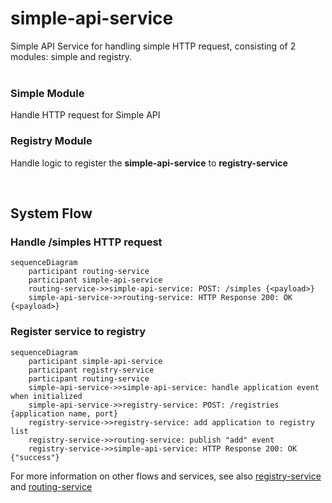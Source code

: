 # simple-api-service
Simple API Service for handling simple HTTP request, consisting of 2 modules: simple and registry. </br></br>

### Simple Module
Handle HTTP request for Simple API

### Registry Module
Handle logic to register the **simple-api-service** to **registry-service**

</br>

## System Flow
### Handle /simples HTTP request

```mermaid
sequenceDiagram
    participant routing-service
    participant simple-api-service
    routing-service->>simple-api-service: POST: /simples {<payload>}
    simple-api-service->>routing-service: HTTP Response 200: OK {<payload>}
```

### Register service to registry

```mermaid
sequenceDiagram
    participant simple-api-service
    participant registry-service
    participant routing-service
    simple-api-service->>simple-api-service: handle application event when initialized
    simple-api-service->>registry-service: POST: /registries {application name, port}
    registry-service->>registry-service: add application to registry list
    registry-service->>routing-service: publish "add" event
    registry-service->>simple-api-service: HTTP Response 200: OK {"success"}
```

For more information on other flows and services, see also [registry-service](https://github.com/punyisakra/registry-service) and [routing-service](https://github.com/punyisakra/routing-service)

